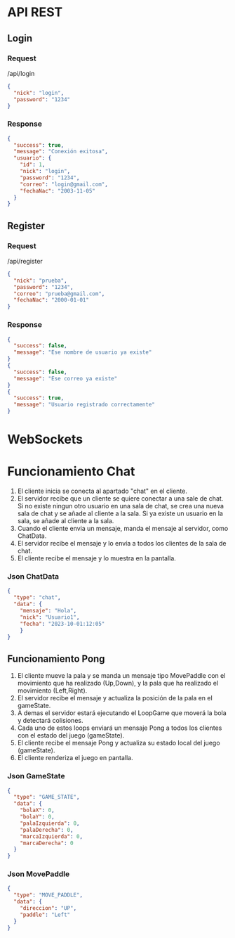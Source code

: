 # API REST
## Login


### Request
/api/login
```json
{
  "nick": "login",
  "password": "1234"
}
```
### Response
```json
{
  "success": true,
  "message": "Conexión exitosa",
  "usuario": {
    "id": 1,
    "nick": "login",
    "password": "1234",
    "correo": "login@gmail.com",
    "fechaNac": "2003-11-05"
  }
}
```

## Register

### Request
/api/register
```json
{
  "nick": "prueba",
  "password": "1234",
  "correo": "prueba@gmail.com",
  "fechaNac": "2000-01-01"
}
```
### Response
```json
{
  "success": false,
  "message": "Ese nombre de usuario ya existe"
}
{
  "success": false,
  "message": "Ese correo ya existe"
}
{
  "success": true,
  "message": "Usuario registrado correctamente"
}
```




# WebSockets

# Funcionamiento Chat
1. El cliente inicia se conecta al apartado "chat" en el cliente.
2. El servidor recibe que un cliente se quiere conectar a una sale de chat. Si no existe ningun otro usuario en una sala de chat, se crea una nueva sala de chat y se añade al cliente a la sala. Si ya existe un usuario en la sala, se añade al cliente a la sala.
3. Cuando el cliente envia un mensaje, manda el mensaje al servidor, como ChatData.
4. El servidor recibe el mensaje y lo envía a todos los clientes de la sala de chat.
5. El cliente recibe el mensaje y lo muestra en la pantalla.

### Json ChatData
```json
{
  "type": "chat",
  "data": {
    "mensaje": "Hola",
    "nick": "Usuario1",
    "fecha": "2023-10-01:12:05"
    }
}
```

## Funcionamiento Pong
1. El cliente mueve la pala y se manda un mensaje tipo MovePaddle con el movimiento que ha realizado (Up,Down), y la pala que ha realizado el movimiento (Left,Right).
2. El servidor recibe el mensaje y actualiza la posición de la pala en el gameState.
3. A demas el servidor estará ejecutando el LoopGame que moverá la bola y detectará colisiones.
4. Cada uno de estos loops enviará un mensaje Pong a todos los clientes con el estado del juego (gameState).
5. El cliente recibe el mensaje Pong y actualiza su estado local del juego (gameState).
6. El cliente renderiza el juego en pantalla.

### Json GameState
```json
{
  "type": "GAME_STATE",
  "data": {
    "bolaX": 0,
    "bolaY": 0,
    "palaIzquierda": 0,
    "palaDerecha": 0,
    "marcaIzquierda": 0,
    "marcaDerecha": 0
  }
}
```

### Json MovePaddle
```json
{
  "type": "MOVE_PADDLE",
  "data": {
    "direccion": "UP",
    "paddle": "Left"
  }
}
```
